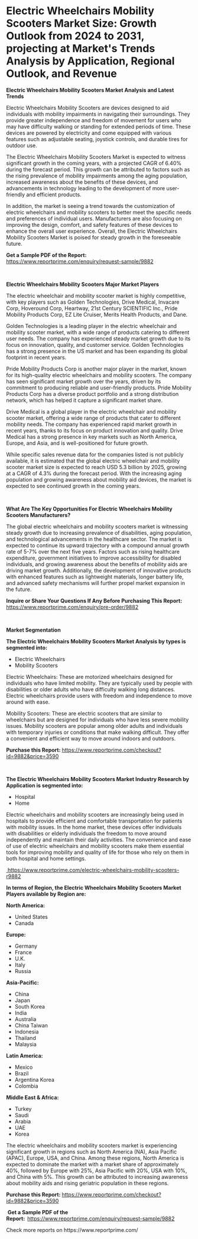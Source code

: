 <p><h1>Electric Wheelchairs Mobility Scooters Market Size: Growth Outlook from 2024 to 2031, projecting at Market's Trends Analysis by Application, Regional Outlook, and Revenue</h1></p><p><strong>Electric Wheelchairs Mobility Scooters Market Analysis and Latest Trends</strong></p>
<p><p>Electric Wheelchairs Mobility Scooters are devices designed to aid individuals with mobility impairments in navigating their surroundings. They provide greater independence and freedom of movement for users who may have difficulty walking or standing for extended periods of time. These devices are powered by electricity and come equipped with various features such as adjustable seating, joystick controls, and durable tires for outdoor use.</p><p>The Electric Wheelchairs Mobility Scooters Market is expected to witness significant growth in the coming years, with a projected CAGR of 6.40% during the forecast period. This growth can be attributed to factors such as the rising prevalence of mobility impairments among the aging population, increased awareness about the benefits of these devices, and advancements in technology leading to the development of more user-friendly and efficient products.</p><p>In addition, the market is seeing a trend towards the customization of electric wheelchairs and mobility scooters to better meet the specific needs and preferences of individual users. Manufacturers are also focusing on improving the design, comfort, and safety features of these devices to enhance the overall user experience. Overall, the Electric Wheelchairs Mobility Scooters Market is poised for steady growth in the foreseeable future.</p></p>
<p><strong>Get a Sample PDF of the Report:&nbsp;</strong> <a href="https://www.reportprime.com/enquiry/request-sample/9882">https://www.reportprime.com/enquiry/request-sample/9882</a></p>
<p>&nbsp;</p>
<p><strong>Electric Wheelchairs Mobility Scooters Major Market Players</strong></p>
<p><p>The electric wheelchair and mobility scooter market is highly competitive, with key players such as Golden Technologies, Drive Medical, Invacare Corp, Hoveround Corp, Heartway, 21st Century SCIENTIFIC Inc., Pride Mobility Products Corp, EZ Lite Cruiser, Merits Health Products, and Dane. </p><p>Golden Technologies is a leading player in the electric wheelchair and mobility scooter market, with a wide range of products catering to different user needs. The company has experienced steady market growth due to its focus on innovation, quality, and customer service. Golden Technologies has a strong presence in the US market and has been expanding its global footprint in recent years.</p><p>Pride Mobility Products Corp is another major player in the market, known for its high-quality electric wheelchairs and mobility scooters. The company has seen significant market growth over the years, driven by its commitment to producing reliable and user-friendly products. Pride Mobility Products Corp has a diverse product portfolio and a strong distribution network, which has helped it capture a significant market share.</p><p>Drive Medical is a global player in the electric wheelchair and mobility scooter market, offering a wide range of products that cater to different mobility needs. The company has experienced rapid market growth in recent years, thanks to its focus on product innovation and quality. Drive Medical has a strong presence in key markets such as North America, Europe, and Asia, and is well-positioned for future growth.</p><p>While specific sales revenue data for the companies listed is not publicly available, it is estimated that the global electric wheelchair and mobility scooter market size is expected to reach USD 5.3 billion by 2025, growing at a CAGR of 4.3% during the forecast period. With the increasing aging population and growing awareness about mobility aid devices, the market is expected to see continued growth in the coming years.</p></p>
<p>&nbsp;</p>
<p><strong>What Are The Key Opportunities For Electric Wheelchairs Mobility Scooters Manufacturers?</strong></p>
<p><p>The global electric wheelchairs and mobility scooters market is witnessing steady growth due to increasing prevalence of disabilities, aging population, and technological advancements in the healthcare sector. The market is expected to continue its upward trajectory with a compound annual growth rate of 5-7% over the next five years. Factors such as rising healthcare expenditure, government initiatives to improve accessibility for disabled individuals, and growing awareness about the benefits of mobility aids are driving market growth. Additionally, the development of innovative products with enhanced features such as lightweight materials, longer battery life, and advanced safety mechanisms will further propel market expansion in the future.</p></p>
<p><strong>Inquire or Share Your Questions If Any Before Purchasing This Report:</strong> <a href="https://www.reportprime.com/enquiry/pre-order/9882">https://www.reportprime.com/enquiry/pre-order/9882</a></p>
<p>&nbsp;</p>
<p><strong>Market Segmentation</strong></p>
<p><strong>The Electric Wheelchairs Mobility Scooters Market Analysis by types is segmented into:</strong></p>
<p><ul><li>Electric Wheelchairs</li><li>Mobility Scooters</li></ul></p>
<p><p>Electric Wheelchairs: These are motorized wheelchairs designed for individuals who have limited mobility. They are typically used by people with disabilities or older adults who have difficulty walking long distances. Electric wheelchairs provide users with freedom and independence to move around with ease.</p><p>Mobility Scooters: These are electric scooters that are similar to wheelchairs but are designed for individuals who have less severe mobility issues. Mobility scooters are popular among older adults and individuals with temporary injuries or conditions that make walking difficult. They offer a convenient and efficient way to move around indoors and outdoors.</p></p>
<p><strong>Purchase this Report:&nbsp;</strong><a href="https://www.reportprime.com/checkout?id=9882&price=3590">https://www.reportprime.com/checkout?id=9882&price=3590</a></p>
<p>&nbsp;</p>
<p><strong>The Electric Wheelchairs Mobility Scooters Market Industry Research by Application is segmented into:</strong></p>
<p><ul><li>Hospital</li><li>Home</li></ul></p>
<p><p>Electric wheelchairs and mobility scooters are increasingly being used in hospitals to provide efficient and comfortable transportation for patients with mobility issues. In the home market, these devices offer individuals with disabilities or elderly individuals the freedom to move around independently and maintain their daily activities. The convenience and ease of use of electric wheelchairs and mobility scooters make them essential tools for improving mobility and quality of life for those who rely on them in both hospital and home settings.</p></p>
<p><a href="https://www.reportprime.com/electric-wheelchairs-mobility-scooters-r9882">&nbsp;https://www.reportprime.com/electric-wheelchairs-mobility-scooters-r9882</a></p>
<p><strong>In terms of Region, the Electric Wheelchairs Mobility Scooters Market Players available by Region are:</strong></p>
<p>
    <p> <strong> North America: </strong>
        <ul>
            <li>United States</li>
            <li>Canada</li>
        </ul>
        </p> 
    <p> <strong> Europe: </strong>
        <ul>
            <li>Germany</li>
            <li>France</li>
            <li>U.K.</li>
            <li>Italy</li>
            <li>Russia</li>
        </ul>
        </p> 
    <p> <strong> Asia-Pacific: </strong>
        <ul>
            <li>China</li>
            <li>Japan</li>
            <li>South Korea</li>
            <li>India</li>
            <li>Australia</li>
            <li>China Taiwan</li>
            <li>Indonesia</li>
            <li>Thailand</li>
            <li>Malaysia</li>
        </ul>
        </p> 
    <p> <strong> Latin America: </strong>
        <ul>
            <li>Mexico</li>
            <li>Brazil</li>
            <li>Argentina Korea</li>
            <li>Colombia</li>
        </ul>
        </p> 
    <p> <strong> Middle East & Africa: </strong>
        <ul>
            <li>Turkey</li>
            <li>Saudi</li>
            <li>Arabia</li>
            <li>UAE</li>
            <li>Korea</li>
        </ul>
    </p>
    </p>
<p><p>The electric wheelchairs and mobility scooters market is experiencing significant growth in regions such as North America (NA), Asia Pacific (APAC), Europe, USA, and China. Among these regions, North America is expected to dominate the market with a market share of approximately 40%, followed by Europe with 25%, Asia Pacific with 20%, USA with 10%, and China with 5%. This growth can be attributed to increasing awareness about mobility aids and rising geriatric population in these regions.</p></p>
<p><strong>Purchase this Report: </strong><a href="https://www.reportprime.com/checkout?id=9882&price=3590">https://www.reportprime.com/checkout?id=9882&price=3590</a></p>
<p>&nbsp;<strong>Get a Sample PDF of the Report:&nbsp;&nbsp;</strong><a href="https://www.reportprime.com/enquiry/request-sample/9882">https://www.reportprime.com/enquiry/request-sample/9882</a></p>
<p><strong></strong></p>
<p>Check more reports on https://www.reportprime.com/</p>